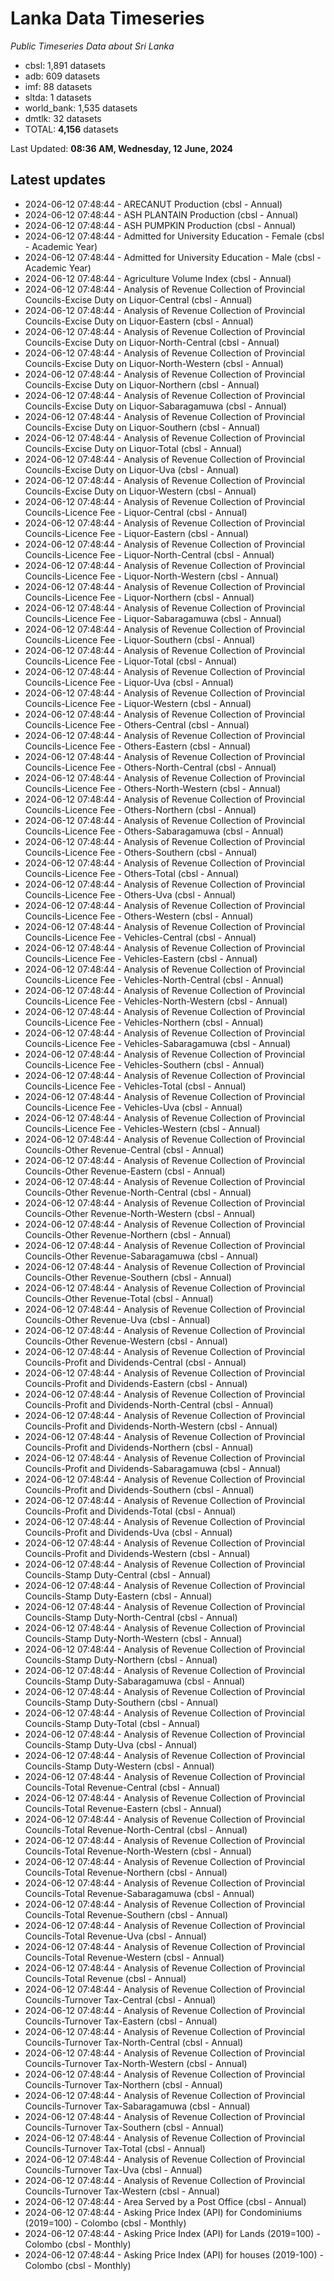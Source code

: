 # Lanka Data Timeseries
*Public Timeseries Data about Sri Lanka*

* cbsl: 1,891 datasets
* adb: 609 datasets
* imf: 88 datasets
* sltda: 1 datasets
* world_bank: 1,535 datasets
* dmtlk: 32 datasets
* TOTAL: **4,156** datasets

Last Updated: **08:36 AM, Wednesday, 12 June, 2024**

## Latest updates

* 2024-06-12 07:48:44 - ARECANUT Production (cbsl - Annual)
* 2024-06-12 07:48:44 - ASH PLANTAIN Production (cbsl - Annual)
* 2024-06-12 07:48:44 - ASH PUMPKIN Production (cbsl - Annual)
* 2024-06-12 07:48:44 - Admitted for University Education - Female (cbsl - Academic Year)
* 2024-06-12 07:48:44 - Admitted for University Education - Male (cbsl - Academic Year)
* 2024-06-12 07:48:44 - Agriculture Volume Index (cbsl - Annual)
* 2024-06-12 07:48:44 - Analysis of Revenue Collection of Provincial Councils-Excise Duty on Liquor-Central (cbsl - Annual)
* 2024-06-12 07:48:44 - Analysis of Revenue Collection of Provincial Councils-Excise Duty on Liquor-Eastern (cbsl - Annual)
* 2024-06-12 07:48:44 - Analysis of Revenue Collection of Provincial Councils-Excise Duty on Liquor-North-Central (cbsl - Annual)
* 2024-06-12 07:48:44 - Analysis of Revenue Collection of Provincial Councils-Excise Duty on Liquor-North-Western (cbsl - Annual)
* 2024-06-12 07:48:44 - Analysis of Revenue Collection of Provincial Councils-Excise Duty on Liquor-Northern (cbsl - Annual)
* 2024-06-12 07:48:44 - Analysis of Revenue Collection of Provincial Councils-Excise Duty on Liquor-Sabaragamuwa (cbsl - Annual)
* 2024-06-12 07:48:44 - Analysis of Revenue Collection of Provincial Councils-Excise Duty on Liquor-Southern (cbsl - Annual)
* 2024-06-12 07:48:44 - Analysis of Revenue Collection of Provincial Councils-Excise Duty on Liquor-Total (cbsl - Annual)
* 2024-06-12 07:48:44 - Analysis of Revenue Collection of Provincial Councils-Excise Duty on Liquor-Uva (cbsl - Annual)
* 2024-06-12 07:48:44 - Analysis of Revenue Collection of Provincial Councils-Excise Duty on Liquor-Western (cbsl - Annual)
* 2024-06-12 07:48:44 - Analysis of Revenue Collection of Provincial Councils-Licence Fee - Liquor-Central (cbsl - Annual)
* 2024-06-12 07:48:44 - Analysis of Revenue Collection of Provincial Councils-Licence Fee - Liquor-Eastern (cbsl - Annual)
* 2024-06-12 07:48:44 - Analysis of Revenue Collection of Provincial Councils-Licence Fee - Liquor-North-Central (cbsl - Annual)
* 2024-06-12 07:48:44 - Analysis of Revenue Collection of Provincial Councils-Licence Fee - Liquor-North-Western (cbsl - Annual)
* 2024-06-12 07:48:44 - Analysis of Revenue Collection of Provincial Councils-Licence Fee - Liquor-Northern (cbsl - Annual)
* 2024-06-12 07:48:44 - Analysis of Revenue Collection of Provincial Councils-Licence Fee - Liquor-Sabaragamuwa (cbsl - Annual)
* 2024-06-12 07:48:44 - Analysis of Revenue Collection of Provincial Councils-Licence Fee - Liquor-Southern (cbsl - Annual)
* 2024-06-12 07:48:44 - Analysis of Revenue Collection of Provincial Councils-Licence Fee - Liquor-Total (cbsl - Annual)
* 2024-06-12 07:48:44 - Analysis of Revenue Collection of Provincial Councils-Licence Fee - Liquor-Uva (cbsl - Annual)
* 2024-06-12 07:48:44 - Analysis of Revenue Collection of Provincial Councils-Licence Fee - Liquor-Western (cbsl - Annual)
* 2024-06-12 07:48:44 - Analysis of Revenue Collection of Provincial Councils-Licence Fee - Others-Central (cbsl - Annual)
* 2024-06-12 07:48:44 - Analysis of Revenue Collection of Provincial Councils-Licence Fee - Others-Eastern (cbsl - Annual)
* 2024-06-12 07:48:44 - Analysis of Revenue Collection of Provincial Councils-Licence Fee - Others-North-Central (cbsl - Annual)
* 2024-06-12 07:48:44 - Analysis of Revenue Collection of Provincial Councils-Licence Fee - Others-North-Western (cbsl - Annual)
* 2024-06-12 07:48:44 - Analysis of Revenue Collection of Provincial Councils-Licence Fee - Others-Northern (cbsl - Annual)
* 2024-06-12 07:48:44 - Analysis of Revenue Collection of Provincial Councils-Licence Fee - Others-Sabaragamuwa (cbsl - Annual)
* 2024-06-12 07:48:44 - Analysis of Revenue Collection of Provincial Councils-Licence Fee - Others-Southern (cbsl - Annual)
* 2024-06-12 07:48:44 - Analysis of Revenue Collection of Provincial Councils-Licence Fee - Others-Total (cbsl - Annual)
* 2024-06-12 07:48:44 - Analysis of Revenue Collection of Provincial Councils-Licence Fee - Others-Uva (cbsl - Annual)
* 2024-06-12 07:48:44 - Analysis of Revenue Collection of Provincial Councils-Licence Fee - Others-Western (cbsl - Annual)
* 2024-06-12 07:48:44 - Analysis of Revenue Collection of Provincial Councils-Licence Fee - Vehicles-Central (cbsl - Annual)
* 2024-06-12 07:48:44 - Analysis of Revenue Collection of Provincial Councils-Licence Fee - Vehicles-Eastern (cbsl - Annual)
* 2024-06-12 07:48:44 - Analysis of Revenue Collection of Provincial Councils-Licence Fee - Vehicles-North-Central (cbsl - Annual)
* 2024-06-12 07:48:44 - Analysis of Revenue Collection of Provincial Councils-Licence Fee - Vehicles-North-Western (cbsl - Annual)
* 2024-06-12 07:48:44 - Analysis of Revenue Collection of Provincial Councils-Licence Fee - Vehicles-Northern (cbsl - Annual)
* 2024-06-12 07:48:44 - Analysis of Revenue Collection of Provincial Councils-Licence Fee - Vehicles-Sabaragamuwa (cbsl - Annual)
* 2024-06-12 07:48:44 - Analysis of Revenue Collection of Provincial Councils-Licence Fee - Vehicles-Southern (cbsl - Annual)
* 2024-06-12 07:48:44 - Analysis of Revenue Collection of Provincial Councils-Licence Fee - Vehicles-Total (cbsl - Annual)
* 2024-06-12 07:48:44 - Analysis of Revenue Collection of Provincial Councils-Licence Fee - Vehicles-Uva (cbsl - Annual)
* 2024-06-12 07:48:44 - Analysis of Revenue Collection of Provincial Councils-Licence Fee - Vehicles-Western (cbsl - Annual)
* 2024-06-12 07:48:44 - Analysis of Revenue Collection of Provincial Councils-Other Revenue-Central (cbsl - Annual)
* 2024-06-12 07:48:44 - Analysis of Revenue Collection of Provincial Councils-Other Revenue-Eastern (cbsl - Annual)
* 2024-06-12 07:48:44 - Analysis of Revenue Collection of Provincial Councils-Other Revenue-North-Central (cbsl - Annual)
* 2024-06-12 07:48:44 - Analysis of Revenue Collection of Provincial Councils-Other Revenue-North-Western (cbsl - Annual)
* 2024-06-12 07:48:44 - Analysis of Revenue Collection of Provincial Councils-Other Revenue-Northern (cbsl - Annual)
* 2024-06-12 07:48:44 - Analysis of Revenue Collection of Provincial Councils-Other Revenue-Sabaragamuwa (cbsl - Annual)
* 2024-06-12 07:48:44 - Analysis of Revenue Collection of Provincial Councils-Other Revenue-Southern (cbsl - Annual)
* 2024-06-12 07:48:44 - Analysis of Revenue Collection of Provincial Councils-Other Revenue-Total (cbsl - Annual)
* 2024-06-12 07:48:44 - Analysis of Revenue Collection of Provincial Councils-Other Revenue-Uva (cbsl - Annual)
* 2024-06-12 07:48:44 - Analysis of Revenue Collection of Provincial Councils-Other Revenue-Western (cbsl - Annual)
* 2024-06-12 07:48:44 - Analysis of Revenue Collection of Provincial Councils-Profit and Dividends-Central (cbsl - Annual)
* 2024-06-12 07:48:44 - Analysis of Revenue Collection of Provincial Councils-Profit and Dividends-Eastern (cbsl - Annual)
* 2024-06-12 07:48:44 - Analysis of Revenue Collection of Provincial Councils-Profit and Dividends-North-Central (cbsl - Annual)
* 2024-06-12 07:48:44 - Analysis of Revenue Collection of Provincial Councils-Profit and Dividends-North-Western (cbsl - Annual)
* 2024-06-12 07:48:44 - Analysis of Revenue Collection of Provincial Councils-Profit and Dividends-Northern (cbsl - Annual)
* 2024-06-12 07:48:44 - Analysis of Revenue Collection of Provincial Councils-Profit and Dividends-Sabaragamuwa (cbsl - Annual)
* 2024-06-12 07:48:44 - Analysis of Revenue Collection of Provincial Councils-Profit and Dividends-Southern (cbsl - Annual)
* 2024-06-12 07:48:44 - Analysis of Revenue Collection of Provincial Councils-Profit and Dividends-Total (cbsl - Annual)
* 2024-06-12 07:48:44 - Analysis of Revenue Collection of Provincial Councils-Profit and Dividends-Uva (cbsl - Annual)
* 2024-06-12 07:48:44 - Analysis of Revenue Collection of Provincial Councils-Profit and Dividends-Western (cbsl - Annual)
* 2024-06-12 07:48:44 - Analysis of Revenue Collection of Provincial Councils-Stamp Duty-Central (cbsl - Annual)
* 2024-06-12 07:48:44 - Analysis of Revenue Collection of Provincial Councils-Stamp Duty-Eastern (cbsl - Annual)
* 2024-06-12 07:48:44 - Analysis of Revenue Collection of Provincial Councils-Stamp Duty-North-Central (cbsl - Annual)
* 2024-06-12 07:48:44 - Analysis of Revenue Collection of Provincial Councils-Stamp Duty-North-Western (cbsl - Annual)
* 2024-06-12 07:48:44 - Analysis of Revenue Collection of Provincial Councils-Stamp Duty-Northern (cbsl - Annual)
* 2024-06-12 07:48:44 - Analysis of Revenue Collection of Provincial Councils-Stamp Duty-Sabaragamuwa (cbsl - Annual)
* 2024-06-12 07:48:44 - Analysis of Revenue Collection of Provincial Councils-Stamp Duty-Southern (cbsl - Annual)
* 2024-06-12 07:48:44 - Analysis of Revenue Collection of Provincial Councils-Stamp Duty-Total (cbsl - Annual)
* 2024-06-12 07:48:44 - Analysis of Revenue Collection of Provincial Councils-Stamp Duty-Uva (cbsl - Annual)
* 2024-06-12 07:48:44 - Analysis of Revenue Collection of Provincial Councils-Stamp Duty-Western (cbsl - Annual)
* 2024-06-12 07:48:44 - Analysis of Revenue Collection of Provincial Councils-Total Revenue-Central (cbsl - Annual)
* 2024-06-12 07:48:44 - Analysis of Revenue Collection of Provincial Councils-Total Revenue-Eastern (cbsl - Annual)
* 2024-06-12 07:48:44 - Analysis of Revenue Collection of Provincial Councils-Total Revenue-North-Central (cbsl - Annual)
* 2024-06-12 07:48:44 - Analysis of Revenue Collection of Provincial Councils-Total Revenue-North-Western (cbsl - Annual)
* 2024-06-12 07:48:44 - Analysis of Revenue Collection of Provincial Councils-Total Revenue-Northern (cbsl - Annual)
* 2024-06-12 07:48:44 - Analysis of Revenue Collection of Provincial Councils-Total Revenue-Sabaragamuwa (cbsl - Annual)
* 2024-06-12 07:48:44 - Analysis of Revenue Collection of Provincial Councils-Total Revenue-Southern (cbsl - Annual)
* 2024-06-12 07:48:44 - Analysis of Revenue Collection of Provincial Councils-Total Revenue-Uva (cbsl - Annual)
* 2024-06-12 07:48:44 - Analysis of Revenue Collection of Provincial Councils-Total Revenue-Western (cbsl - Annual)
* 2024-06-12 07:48:44 - Analysis of Revenue Collection of Provincial Councils-Total Revenue (cbsl - Annual)
* 2024-06-12 07:48:44 - Analysis of Revenue Collection of Provincial Councils-Turnover Tax-Central (cbsl - Annual)
* 2024-06-12 07:48:44 - Analysis of Revenue Collection of Provincial Councils-Turnover Tax-Eastern (cbsl - Annual)
* 2024-06-12 07:48:44 - Analysis of Revenue Collection of Provincial Councils-Turnover Tax-North-Central (cbsl - Annual)
* 2024-06-12 07:48:44 - Analysis of Revenue Collection of Provincial Councils-Turnover Tax-North-Western (cbsl - Annual)
* 2024-06-12 07:48:44 - Analysis of Revenue Collection of Provincial Councils-Turnover Tax-Northern (cbsl - Annual)
* 2024-06-12 07:48:44 - Analysis of Revenue Collection of Provincial Councils-Turnover Tax-Sabaragamuwa (cbsl - Annual)
* 2024-06-12 07:48:44 - Analysis of Revenue Collection of Provincial Councils-Turnover Tax-Southern (cbsl - Annual)
* 2024-06-12 07:48:44 - Analysis of Revenue Collection of Provincial Councils-Turnover Tax-Total (cbsl - Annual)
* 2024-06-12 07:48:44 - Analysis of Revenue Collection of Provincial Councils-Turnover Tax-Uva (cbsl - Annual)
* 2024-06-12 07:48:44 - Analysis of Revenue Collection of Provincial Councils-Turnover Tax-Western (cbsl - Annual)
* 2024-06-12 07:48:44 - Area Served by a Post Office (cbsl - Annual)
* 2024-06-12 07:48:44 - Asking Price Index (API) for Condominiums (2019=100) - Colombo (cbsl - Monthly)
* 2024-06-12 07:48:44 - Asking Price Index (API) for Lands (2019=100) - Colombo (cbsl - Monthly)
* 2024-06-12 07:48:44 - Asking Price Index (API) for houses (2019-100) - Colombo (cbsl - Monthly)
